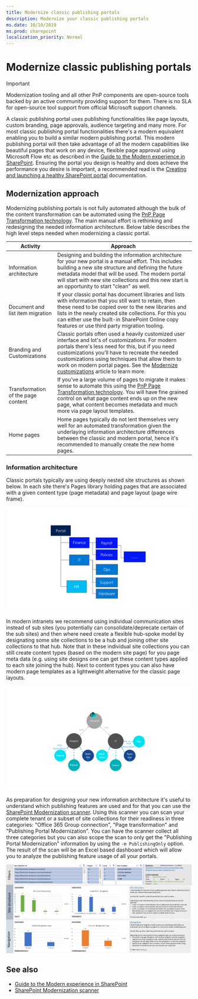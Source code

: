 ```yaml
---
title: Modernize classic publishing portals
description: Modernize your classic publishing portals
ms.date: 10/10/2019
ms.prod: sharepoint
localization_priority: Normal
---
```


# Modernize classic publishing portals

> [!IMPORTANT]
> Modernization tooling and all other PnP components are open-source tools backed by an active community providing support for them. There is no SLA for open-source tool support from official Microsoft support channels.

A classic publishing portal uses publishing functionalities like page layouts, custom branding, page approvals, audience targeting and many more. For most classic publishing portal functionalities there's a modern equivalent enabling you to build a similar modern publishing portal. This modern publishing portal will then take advantage of all the modern capabilities like beautiful pages that work on any device, flexible page approval using Microsoft Flow etc as described in the [Guide to the Modern experience in SharePoint](https://docs.microsoft.com/sharepoint/guide-to-sharepoint-modern-experience). Ensuring the portal you design is healthy and does achieve the performance you desire is important, a recommended read is the [Creating and launching a healthy SharePoint portal](https://docs.microsoft.com/sharepoint/portal-health) documentation.

## Modernization approach

Modernizing publishing portals is not fully automated although the bulk of the content transformation can be automated using the [PnP Page Transformation technology](https://aka.ms/sppnp-pagetransformation). The main manual effort is rethinking and redesigning the needed information architecture. Below table describes the high level steps needed when modernizing a classic portal.

Activity | Approach
---------|---------
Information architecture | Designing and building the information architecture for your new portal is a manual effort. This includes building a new site structure and defining the future metadata model that will be used. The modern portal will start with new site collections and this new start is an opportunity to start "clean" as well.
Document and list item migration | If your classic portal has document libraries and lists with information that you still want to retain, then these need to be copied over to the new libraries and lists in the newly created site collections. For this you can either use the built-in SharePoint Online copy features or use third party migration tooling.
Branding and Customizations | Classic portals often used a heavily customized user interface and lot's of customizations. For modern portals there's less need for this, but if you need customizations you'll have to recreate the needed customizations using techniques that allow them to work on modern portal pages. See the [Modernize customizations](modernize-customizations.md) article to learn more.
Transformation of the page content | If you've a large volume of pages to migrate it makes sense to automate this using the [PnP Page Transformation technology](https://aka.ms/sppnp-pagetransformation). You will have fine grained control on what page content ends up on the new page, what content becomes metadata and much more via page layout templates.
Home pages | Home pages typically do not lent themselves very well for an automated transformation given the underlaying information architecture differences between the classic and modern portal, hence it's recommended to manually create the new home pages.

### Information architecture

Classic portals typically are using deeply nested site structures as shown below. In each site there's Pages library holding pages that are associated with a given content type (page metadata) and page layout (page wire frame).

![Classic Information architecture](media/modernize/classic&#32;information&#32;architecuture.png)

In modern intranets we recommend using individual communication sites instead of sub sites (you potentially can consolidate/deprecate certain of the sub sites) and then where need create a flexible hub-spoke model by designating some site collections to be a hub and joining other site collections to that hub. Note that in these individual site collections you can still create content types (based on the modern site page) for you page meta data (e.g. using site designs one can get these content types applied to each site joining the hub). Next to content types you can also have modern page templates as a lightweight alternative for the classic page layouts.

![Modern Information architecture](media/modernize/modern&#32;information&#32;architecture.png)

As preparation for designing your new information architecture it's useful to understand which publishing features are used and for that you can use the [SharePoint Modernization scanner](https://aka.ms/sppnp-modernizationscanner). Using this scanner you can scan your complete tenant or a subset of site collections for their readiness in three categories: "Office 365 Group connection", "Page transformation" and "Publishing Portal Modernization". You can have the scanner collect all three categories but you can also scope the scan to only get the "Publishing Portal Modernization" information by using the `-m PublishingOnly` option. The result of the scan will be an Excel based dashboard which will allow you to analyze the publishing feature usage of all your portals.

![publishing portal dashboard](media/modernize/publishingscanner_1.png)

## See also

- [Guide to the Modern experience in SharePoint](https://docs.microsoft.com/sharepoint/guide-to-sharepoint-modern-experience)
- [SharePoint Modernization scanner](https://aka.ms/sppnp-modernizationscanner)
